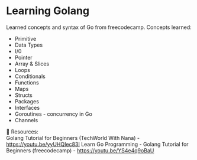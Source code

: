 # Learning Golang

Learned concepts and syntax of Go from freecodecamp.
Concepts learned:
- Primitive
- Data Types
- I/0
- Pointer
- Array & Slices
- Loops
- Conditionals
- Functions
- Maps
- Structs
- Packages
- Interfaces
- Goroutines - concurrency in Go
- Channels

📌 Resources: <br>
    Golang Tutorial for Beginners (TechWorld With Nana) - https://youtu.be/yyUHQIec83I
    Learn Go Programming - Golang Tutorial for Beginners (freecodecamp) - https://youtu.be/YS4e4q9oBaU

